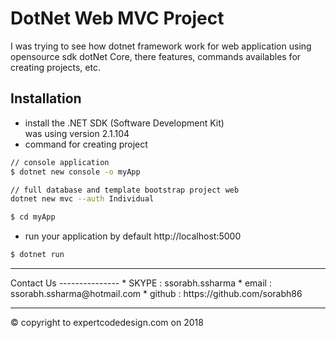 # DotNet Web MVC Project
I was trying to see how dotnet framework work for web application using opensource sdk dotNet Core, there features, commands availables for creating projects, etc.

Installation
------------
* install the .NET SDK (Software Development Kit)   
was using version 2.1.104
* command for creating project
```bash
// console application
$ dotnet new console -o myApp

// full database and template bootstrap project web
dotnet new mvc --auth Individual

$ cd myApp
```
* run your application by default http://localhost:5000
```bash
$ dotnet run
```
<hr>
Contact Us
---------------
* SKYPE : ssorabh.ssharma     
* email : ssorabh.ssharma@hotmail.com       
* github : https://github.com/sorabh86    
<hr>
© copyright to expertcodedesign.com on 2018

